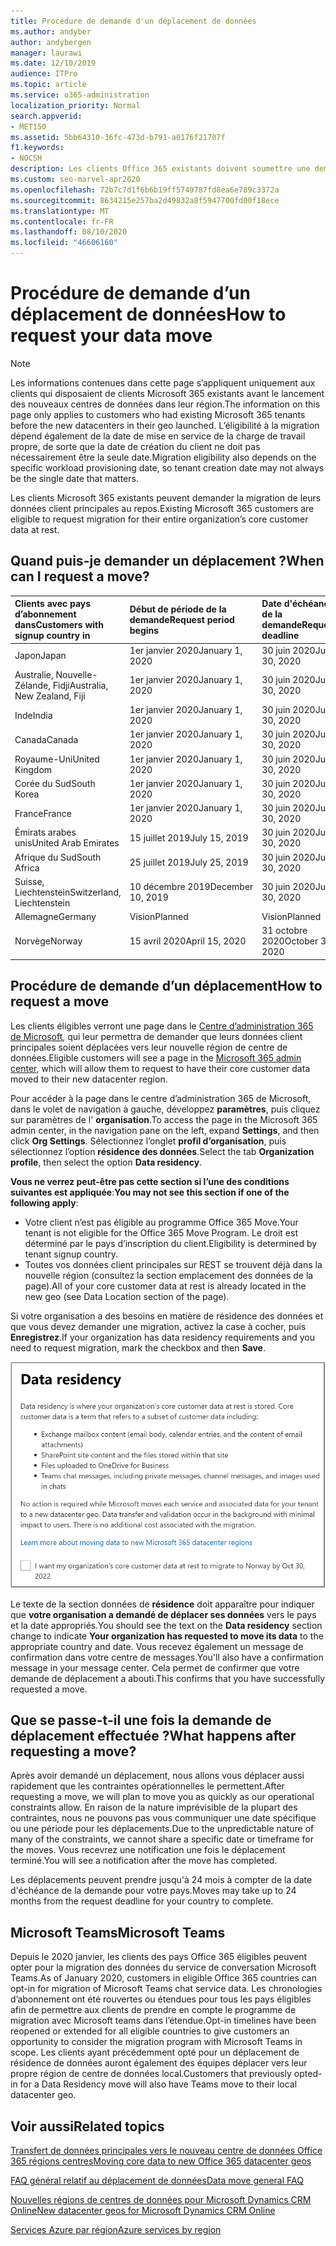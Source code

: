 ```yaml
---
title: Procédure de demande d'un déplacement de données
ms.author: andyber
author: andybergen
manager: laurawi
ms.date: 12/10/2019
audience: ITPro
ms.topic: article
ms.service: o365-administration
localization_priority: Normal
search.appverid:
- MET150
ms.assetid: 5bb64310-36fc-473d-b791-a0176f21707f
f1.keywords:
- NOCSH
description: Les clients Office 365 existants doivent soumettre une demande avant la date d’échéance de leur pays pour que leurs données Microsoft 365 services soient déplacées vers leur nouvelle région géographique.
ms.custom: seo-marvel-apr2020
ms.openlocfilehash: 72b7c7d1f6b6b19ff5749787fd8ea6e789c3372a
ms.sourcegitcommit: 8634215e257ba2d49832a8f5947700fd00f18ece
ms.translationtype: MT
ms.contentlocale: fr-FR
ms.lasthandoff: 08/10/2020
ms.locfileid: "46606160"
---
```

# <a name="how-to-request-your-data-move"></a><span data-ttu-id="5e135-103">Procédure de demande d’un déplacement de données</span><span class="sxs-lookup"><span data-stu-id="5e135-103">How to request your data move</span></span>

> [!NOTE]
> <span data-ttu-id="5e135-104">Les informations contenues dans cette page s’appliquent uniquement aux clients qui disposaient de clients Microsoft 365 existants avant le lancement des nouveaux centres de données dans leur région.</span><span class="sxs-lookup"><span data-stu-id="5e135-104">The information on this page only applies to customers who had existing Microsoft 365 tenants before the new datacenters in their geo launched.</span></span> <span data-ttu-id="5e135-105">L’éligibilité à la migration dépend également de la date de mise en service de la charge de travail propre, de sorte que la date de création du client ne doit pas nécessairement être la seule date.</span><span class="sxs-lookup"><span data-stu-id="5e135-105">Migration eligibility also depends on the specific workload provisioning date, so tenant creation date may not always be the single date that matters.</span></span>
  
<span data-ttu-id="5e135-106">Les clients Microsoft 365 existants peuvent demander la migration de leurs données client principales au repos.</span><span class="sxs-lookup"><span data-stu-id="5e135-106">Existing Microsoft 365 customers are eligible to request migration for their entire organization’s core customer data at rest.</span></span>  
  
## <a name="when-can-i-request-a-move"></a><span data-ttu-id="5e135-107">Quand puis-je demander un déplacement ?</span><span class="sxs-lookup"><span data-stu-id="5e135-107">When can I request a move?</span></span>

|<span data-ttu-id="5e135-108">**Clients avec pays d’abonnement dans**</span><span class="sxs-lookup"><span data-stu-id="5e135-108">**Customers with signup country in**</span></span>|<span data-ttu-id="5e135-109">**Début de période de la demande**</span><span class="sxs-lookup"><span data-stu-id="5e135-109">**Request period begins**</span></span>|<span data-ttu-id="5e135-110">**Date d'échéance de la demande**</span><span class="sxs-lookup"><span data-stu-id="5e135-110">**Request deadline**</span></span>|
|:-----|:-----|:-----|
|<span data-ttu-id="5e135-111">Japon</span><span class="sxs-lookup"><span data-stu-id="5e135-111">Japan</span></span>  <br/> |<span data-ttu-id="5e135-112">1er janvier 2020</span><span class="sxs-lookup"><span data-stu-id="5e135-112">January 1, 2020</span></span>  <br/> |<span data-ttu-id="5e135-113">30 juin 2020</span><span class="sxs-lookup"><span data-stu-id="5e135-113">June 30, 2020</span></span>  <br/> |
|<span data-ttu-id="5e135-114">Australie, Nouvelle-Zélande, Fidji</span><span class="sxs-lookup"><span data-stu-id="5e135-114">Australia, New Zealand, Fiji</span></span>  <br/> |<span data-ttu-id="5e135-115">1er janvier 2020</span><span class="sxs-lookup"><span data-stu-id="5e135-115">January 1, 2020</span></span>  <br/> |<span data-ttu-id="5e135-116">30 juin 2020</span><span class="sxs-lookup"><span data-stu-id="5e135-116">June 30, 2020</span></span>  <br/> |
|<span data-ttu-id="5e135-117">Inde</span><span class="sxs-lookup"><span data-stu-id="5e135-117">India</span></span>  <br/> |<span data-ttu-id="5e135-118">1er janvier 2020</span><span class="sxs-lookup"><span data-stu-id="5e135-118">January 1, 2020</span></span>  <br/> |<span data-ttu-id="5e135-119">30 juin 2020</span><span class="sxs-lookup"><span data-stu-id="5e135-119">June 30, 2020</span></span>  <br/> |
|<span data-ttu-id="5e135-120">Canada</span><span class="sxs-lookup"><span data-stu-id="5e135-120">Canada</span></span>  <br/> |<span data-ttu-id="5e135-121">1er janvier 2020</span><span class="sxs-lookup"><span data-stu-id="5e135-121">January 1, 2020</span></span>  <br/> |<span data-ttu-id="5e135-122">30 juin 2020</span><span class="sxs-lookup"><span data-stu-id="5e135-122">June 30, 2020</span></span>  <br/> |
|<span data-ttu-id="5e135-123">Royaume-Uni</span><span class="sxs-lookup"><span data-stu-id="5e135-123">United Kingdom</span></span>  <br/> |<span data-ttu-id="5e135-124">1er janvier 2020</span><span class="sxs-lookup"><span data-stu-id="5e135-124">January 1, 2020</span></span>  <br/> |<span data-ttu-id="5e135-125">30 juin 2020</span><span class="sxs-lookup"><span data-stu-id="5e135-125">June 30, 2020</span></span>  <br/> |
|<span data-ttu-id="5e135-126">Corée du Sud</span><span class="sxs-lookup"><span data-stu-id="5e135-126">South Korea</span></span>  <br/> |<span data-ttu-id="5e135-127">1er janvier 2020</span><span class="sxs-lookup"><span data-stu-id="5e135-127">January 1, 2020</span></span>  <br/> |<span data-ttu-id="5e135-128">30 juin 2020</span><span class="sxs-lookup"><span data-stu-id="5e135-128">June 30, 2020</span></span>  <br/> |
|<span data-ttu-id="5e135-129">France</span><span class="sxs-lookup"><span data-stu-id="5e135-129">France</span></span>  <br/> |<span data-ttu-id="5e135-130">1er janvier 2020</span><span class="sxs-lookup"><span data-stu-id="5e135-130">January 1, 2020</span></span>  <br/> |<span data-ttu-id="5e135-131">30 juin 2020</span><span class="sxs-lookup"><span data-stu-id="5e135-131">June 30, 2020</span></span>  <br/> |
|<span data-ttu-id="5e135-132">Émirats arabes unis</span><span class="sxs-lookup"><span data-stu-id="5e135-132">United Arab Emirates</span></span>  <br/> |<span data-ttu-id="5e135-133">15 juillet 2019</span><span class="sxs-lookup"><span data-stu-id="5e135-133">July 15, 2019</span></span>  <br/> |<span data-ttu-id="5e135-134">30 juin 2020</span><span class="sxs-lookup"><span data-stu-id="5e135-134">June 30, 2020</span></span>  <br/> |
|<span data-ttu-id="5e135-135">Afrique du Sud</span><span class="sxs-lookup"><span data-stu-id="5e135-135">South Africa</span></span>  <br/> |<span data-ttu-id="5e135-136">25 juillet 2019</span><span class="sxs-lookup"><span data-stu-id="5e135-136">July 25, 2019</span></span>  <br/> |<span data-ttu-id="5e135-137">30 juin 2020</span><span class="sxs-lookup"><span data-stu-id="5e135-137">June 30, 2020</span></span>  <br/> |
|<span data-ttu-id="5e135-138">Suisse, Liechtenstein</span><span class="sxs-lookup"><span data-stu-id="5e135-138">Switzerland, Liechtenstein</span></span>  <br/> |<span data-ttu-id="5e135-139">10 décembre 2019</span><span class="sxs-lookup"><span data-stu-id="5e135-139">December 10, 2019</span></span>  <br/> |<span data-ttu-id="5e135-140">30 juin 2020</span><span class="sxs-lookup"><span data-stu-id="5e135-140">June 30, 2020</span></span>  <br/> |
|<span data-ttu-id="5e135-141">Allemagne</span><span class="sxs-lookup"><span data-stu-id="5e135-141">Germany</span></span>  <br/> |<span data-ttu-id="5e135-142">Vision</span><span class="sxs-lookup"><span data-stu-id="5e135-142">Planned</span></span>  <br/> |<span data-ttu-id="5e135-143">Vision</span><span class="sxs-lookup"><span data-stu-id="5e135-143">Planned</span></span>  <br/> |
|<span data-ttu-id="5e135-144">Norvège</span><span class="sxs-lookup"><span data-stu-id="5e135-144">Norway</span></span>  <br/> |<span data-ttu-id="5e135-145">15 avril 2020</span><span class="sxs-lookup"><span data-stu-id="5e135-145">April 15, 2020</span></span>  <br/> |<span data-ttu-id="5e135-146">31 octobre 2020</span><span class="sxs-lookup"><span data-stu-id="5e135-146">October 31, 2020</span></span>  <br/> |
   
## <a name="how-to-request-a-move"></a><span data-ttu-id="5e135-147">Procédure de demande d’un déplacement</span><span class="sxs-lookup"><span data-stu-id="5e135-147">How to request a move</span></span>

<span data-ttu-id="5e135-148">Les clients éligibles verront une page dans le [Centre d’administration 365 de Microsoft](https://aka.ms/365admin), qui leur permettra de demander que leurs données client principales soient déplacées vers leur nouvelle région de centre de données.</span><span class="sxs-lookup"><span data-stu-id="5e135-148">Eligible customers will see a page in the [Microsoft 365 admin center](https://aka.ms/365admin), which will allow them to request to have their core customer data moved to their new datacenter region.</span></span>  
  
<span data-ttu-id="5e135-149">Pour accéder à la page dans le centre d’administration 365 de Microsoft, dans le volet de navigation à gauche, développez **paramètres**, puis cliquez sur paramètres de l' **organisation**.</span><span class="sxs-lookup"><span data-stu-id="5e135-149">To access the page in the Microsoft 365 admin center, in the navigation pane on the left, expand **Settings**, and then click **Org Settings**.</span></span>
<span data-ttu-id="5e135-150">Sélectionnez l’onglet **profil d’organisation**, puis sélectionnez l’option **résidence des données**.</span><span class="sxs-lookup"><span data-stu-id="5e135-150">Select the tab **Organization profile**, then select the option **Data residency**.</span></span>
  
<span data-ttu-id="5e135-151">**Vous ne verrez peut-être pas cette section si l’une des conditions suivantes est appliquée**:</span><span class="sxs-lookup"><span data-stu-id="5e135-151">**You may not see this section if one of the following apply**:</span></span>
- <span data-ttu-id="5e135-152">Votre client n’est pas éligible au programme Office 365 Move.</span><span class="sxs-lookup"><span data-stu-id="5e135-152">Your tenant is not eligible for the Office 365 Move Program.</span></span>  <span data-ttu-id="5e135-153">Le droit est déterminé par le pays d’inscription du client.</span><span class="sxs-lookup"><span data-stu-id="5e135-153">Eligibility is determined by tenant signup country.</span></span>
- <span data-ttu-id="5e135-154">Toutes vos données client principales sur REST se trouvent déjà dans la nouvelle région (consultez la section emplacement des données de la page).</span><span class="sxs-lookup"><span data-stu-id="5e135-154">All of your core customer data at rest is already located in the new geo (see Data Location section of the page).</span></span> 
  
<span data-ttu-id="5e135-155">Si votre organisation a des besoins en matière de résidence des données et que vous devez demander une migration, activez la case à cocher, puis **Enregistrez**.</span><span class="sxs-lookup"><span data-stu-id="5e135-155">If your organization has data residency requirements and you need to request migration, mark the checkbox and then **Save**.</span></span>
  
![Écran de l'action d'abonnement dans le centre de données](media/dataresidencyflyoutae.jpg)
  
<span data-ttu-id="5e135-157">Le texte de la section données de **résidence** doit apparaître pour indiquer que **votre organisation a demandé de déplacer ses données** vers le pays et la date appropriés.</span><span class="sxs-lookup"><span data-stu-id="5e135-157">You should see the text on the **Data residency** section change to indicate **Your organization has requested to move its data** to the appropriate country and date.</span></span> <span data-ttu-id="5e135-158">Vous recevez également un message de confirmation dans votre centre de messages.</span><span class="sxs-lookup"><span data-stu-id="5e135-158">You'll also have a confirmation message in your message center.</span></span> <span data-ttu-id="5e135-159">Cela permet de confirmer que votre demande de déplacement a abouti.</span><span class="sxs-lookup"><span data-stu-id="5e135-159">This confirms that you have successfully requested a move.</span></span> 


  
## <a name="what-happens-after-requesting-a-move"></a><span data-ttu-id="5e135-160">Que se passe-t-il une fois la demande de déplacement effectuée ?</span><span class="sxs-lookup"><span data-stu-id="5e135-160">What happens after requesting a move?</span></span>

<span data-ttu-id="5e135-161">Après avoir demandé un déplacement, nous allons vous déplacer aussi rapidement que les contraintes opérationnelles le permettent.</span><span class="sxs-lookup"><span data-stu-id="5e135-161">After requesting a move, we will plan to move you as quickly as our operational constraints allow.</span></span> <span data-ttu-id="5e135-162">En raison de la nature imprévisible de la plupart des contraintes, nous ne pouvons pas vous communiquer une date spécifique ou une période pour les déplacements.</span><span class="sxs-lookup"><span data-stu-id="5e135-162">Due to the unpredictable nature of many of the constraints, we cannot share a specific date or timeframe for the moves.</span></span> <span data-ttu-id="5e135-163">Vous recevrez une notification une fois le déplacement terminé.</span><span class="sxs-lookup"><span data-stu-id="5e135-163">You will see a notification after the move has completed.</span></span>
  
<span data-ttu-id="5e135-164">Les déplacements peuvent prendre jusqu'à 24 mois à compter de la date d'échéance de la demande pour votre pays.</span><span class="sxs-lookup"><span data-stu-id="5e135-164">Moves may take up to 24 months from the request deadline for your country to complete.</span></span>
  
## <a name="microsoft-teams"></a><span data-ttu-id="5e135-165">Microsoft Teams</span><span class="sxs-lookup"><span data-stu-id="5e135-165">Microsoft Teams</span></span>

<span data-ttu-id="5e135-166">Depuis le 2020 janvier, les clients des pays Office 365 éligibles peuvent opter pour la migration des données du service de conversation Microsoft Teams.</span><span class="sxs-lookup"><span data-stu-id="5e135-166">As of January 2020, customers in eligible Office 365 countries can opt-in for migration of Microsoft Teams chat service data.</span></span>  <span data-ttu-id="5e135-167">Les chronologies d’abonnement ont été rouvertes ou étendues pour tous les pays éligibles afin de permettre aux clients de prendre en compte le programme de migration avec Microsoft teams dans l’étendue.</span><span class="sxs-lookup"><span data-stu-id="5e135-167">Opt-in timelines have been reopened or extended for all eligible countries to give customers an opportunity to consider the migration program with Microsoft Teams in scope.</span></span> <span data-ttu-id="5e135-168">Les clients ayant précédemment opté pour un déplacement de résidence de données auront également des équipes déplacer vers leur propre région de centre de données local.</span><span class="sxs-lookup"><span data-stu-id="5e135-168">Customers that previously opted-in for a Data Residency move will also have Teams move to their local datacenter geo.</span></span>

## <a name="related-topics"></a><span data-ttu-id="5e135-169">Voir aussi</span><span class="sxs-lookup"><span data-stu-id="5e135-169">Related topics</span></span>

[<span data-ttu-id="5e135-170">Transfert de données principales vers le nouveau centre de données Office 365 régions centres</span><span class="sxs-lookup"><span data-stu-id="5e135-170">Moving core data to new Office 365 datacenter geos</span></span>](moving-data-to-new-datacenter-geos.md)

[<span data-ttu-id="5e135-171">FAQ général relatif au déplacement de données</span><span class="sxs-lookup"><span data-stu-id="5e135-171">Data move general FAQ</span></span>](data-move-faq.md)

[<span data-ttu-id="5e135-172">Nouvelles régions de centres de données pour Microsoft Dynamics CRM Online</span><span class="sxs-lookup"><span data-stu-id="5e135-172">New datacenter geos for Microsoft Dynamics CRM Online</span></span>](https://go.microsoft.com/fwlink/p/?Linkid=615924)
  
[<span data-ttu-id="5e135-173">Services Azure par région</span><span class="sxs-lookup"><span data-stu-id="5e135-173">Azure services by region</span></span>](https://azure.microsoft.com/regions/)
  

